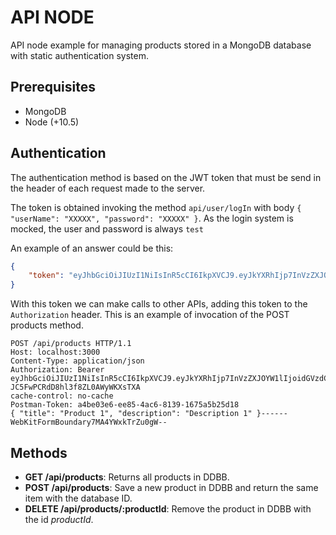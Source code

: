 # API NODE

API node example for managing products stored in a MongoDB database with static authentication system.

## Prerequisites

- MongoDB
- Node (+10.5)

## Authentication

The authentication method is based on the JWT token that must be send in the header of each request made to the server.

The token is obtained invoking the method `api/user/logIn` with body `{ "userName": "XXXXX", "password": "XXXXX" }`. 
As the login system is mocked, the user and password is always `test`

An example of an answer could be this:

```json
{
    "token": "eyJhbGciOiJIUzI1NiIsInR5cCI6IkpXVCJ9.eyJkYXRhIjp7InVzZXJOYW1lIjoidGVzdCJ9LCJpYXQiOjE1NTM3MjE1MzgsImV4cCI6MTU1MzcyNTEzOH0.OvWWOYvLtDMep-JC5FwPCRdD8hl3f8ZL0AWyWKXsTXA"
}
```

With this token we can make calls to other APIs, adding this token to the `Authorization` header. This is an example of invocation of the POST products method.

```
POST /api/products HTTP/1.1
Host: localhost:3000
Content-Type: application/json
Authorization: Bearer eyJhbGciOiJIUzI1NiIsInR5cCI6IkpXVCJ9.eyJkYXRhIjp7InVzZXJOYW1lIjoidGVzdCJ9LCJpYXQiOjE1NTM3MjE1MzgsImV4cCI6MTU1MzcyNTEzOH0.OvWWOYvLtDMep-JC5FwPCRdD8hl3f8ZL0AWyWKXsTXA
cache-control: no-cache
Postman-Token: a4be03e6-ee85-4ac6-8139-1675a5b25d18
{ "title": "Product 1", "description": "Description 1" }------WebKitFormBoundary7MA4YWxkTrZu0gW--
```

## Methods
- **GET /api/products**: Returns all products in DDBB.
- **POST /api/products**: Save a new product in DDBB and return the same item with the database ID.
- **DELETE /api/products/:productId**: Remove the product in DDBB with the id _productId_.



